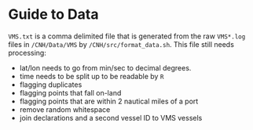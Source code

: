 # Guide to Data

`VMS.txt` is a comma delimited file that is generated from the raw `VMS*.log` files in `/CNH/Data/VMS` by `/CNH/src/format_data.sh`. This file still needs processing: 

+ lat/lon needs to go from min/sec to decimal degrees.
+ time needs to be split up to be readable by `R`
+ flagging duplicates
+ flagging points that fall on-land
+ flagging points that are within 2 nautical miles of a port
+ remove random whitespace
+ join declarations and a second vessel ID to VMS vessels
